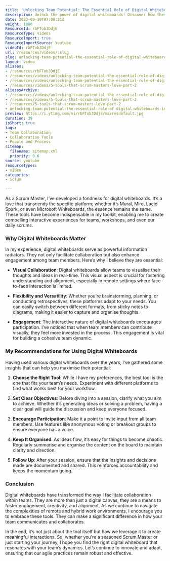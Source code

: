 ```yaml
---
title: 'Unlocking Team Potential: The Essential Role of Digital Whiteboards in Agile Collaboration'
description: Unlock the power of digital whiteboards! Discover how these tools enhance collaboration, engagement, and creativity in your team’s agile journey.
date: 2023-09-19T07:00:21Z
weight: 1000
ResourceId: rbFTob3DdjE
ResourceType: videos
ResourceImport: true
ResourceImportSource: Youtube
videoId: rbFTob3DdjE
url: /resources/videos/:slug
slug: unlocking-team-potential-the-essential-role-of-digital-whiteboards-in-agile-collaboration-rbFTob3DdjE
layout: video
aliases:
- /resources/rbFTob3DdjE
- /resources/videos/unlocking-team-potential-the-essential-role-of-digital-whiteboards-in-agile-collaboration-rbFTob3DdjE
- /resources/videos/unlocking-team-potential-the-essential-role-of-digital-whiteboards-in-agile-collaboration
- /resources/videos/5-tools-that-scrum-masters-love-part-2
aliasesArchive:
- /resources/videos/unlocking-team-potential-the-essential-role-of-digital-whiteboards-in-agile-collaboration
- /resources/videos/5-tools-that-scrum-masters-love-part-2
- /resources/5-tools-that-scrum-masters-love-part-2
- unlocking-team-potential-the-essential-role-of-digital-whiteboards-in-agile-collaboration-rbFTob3DdjE
preview: https://i.ytimg.com/vi/rbFTob3DdjE/maxresdefault.jpg
duration: 39
isShort: true
tags:
- Team Collaboration
- Collaboration Tools
- People and Process
sitemap:
  filename: sitemap.xml
  priority: 0.6
source: youtube
resourceTypes:
- video
categories:
- Scrum

---
```

As a Scrum Master, I’ve developed a fondness for digital whiteboards. It’s a love that transcends the specific platform; whether it’s Mural, Miro, Lucid Spark, or even Microsoft Whiteboards, the essence remains the same. These tools have become indispensable in my toolkit, enabling me to create compelling interactive experiences for teams, workshops, and even our daily scrums.

### Why Digital Whiteboards Matter

In my experience, digital whiteboards serve as powerful information radiators. They not only facilitate collaboration but also enhance engagement among team members. Here’s why I believe they are essential:

- **Visual Collaboration**: Digital whiteboards allow teams to visualise their thoughts and ideas in real-time. This visual aspect is crucial for fostering understanding and alignment, especially in remote settings where face-to-face interaction is limited.

- **Flexibility and Versatility**: Whether you’re brainstorming, planning, or conducting retrospectives, these platforms adapt to your needs. You can easily switch between different formats, from sticky notes to diagrams, making it easier to capture and organise thoughts.

- **Engagement**: The interactive nature of digital whiteboards encourages participation. I’ve noticed that when team members can contribute visually, they feel more invested in the process. This engagement is vital for building a cohesive team dynamic.

### My Recommendations for Using Digital Whiteboards

Having used various digital whiteboards over the years, I’ve gathered some insights that can help you maximise their potential:

1. **Choose the Right Tool**: While I have my preferences, the best tool is the one that fits your team’s needs. Experiment with different platforms to find what works best for your workflow.

2. **Set Clear Objectives**: Before diving into a session, clarify what you aim to achieve. Whether it’s generating ideas or solving a problem, having a clear goal will guide the discussion and keep everyone focused.

3. **Encourage Participation**: Make it a point to invite input from all team members. Use features like anonymous voting or breakout groups to ensure everyone has a voice.

4. **Keep It Organised**: As ideas flow, it’s easy for things to become chaotic. Regularly summarise and organise the content on the board to maintain clarity and direction.

5. **Follow Up**: After your session, ensure that the insights and decisions made are documented and shared. This reinforces accountability and keeps the momentum going.

### Conclusion

Digital whiteboards have transformed the way I facilitate collaboration within teams. They are more than just a digital canvas; they are a means to foster engagement, creativity, and alignment. As we continue to navigate the complexities of remote and hybrid work environments, I encourage you to embrace these tools. They can make a significant difference in how your team communicates and collaborates.

In the end, it’s not just about the tool itself but how we leverage it to create meaningful interactions. So, whether you’re a seasoned Scrum Master or just starting your journey, I hope you find the right digital whiteboard that resonates with your team’s dynamics. Let’s continue to innovate and adapt, ensuring that our agile practices remain robust and effective.
